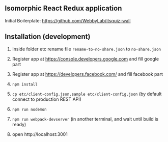 
Isomorphic React Redux application
------------------------------------
Initial Boilerplate: https://github.com/WebbyLab/itsquiz-wall

## Installation (development)

1. Inside folder etc rename file ```rename-to-no-share.json``` to ``no-share.json``
2. Register app at https://console.developers.google.com and fill google part
3. Register app at https://developers.facebook.com/ and fill facebook part

1. ```npm install``` 
2. ```cp etc/client-config.json.sample etc/client-config.json``` (by default connect to production REST API)
3. ```npm run nodemon```
4. ```npm run webpack-devserver``` (in another terminal, and wait until build is ready)
5. open http://localhost:3001



